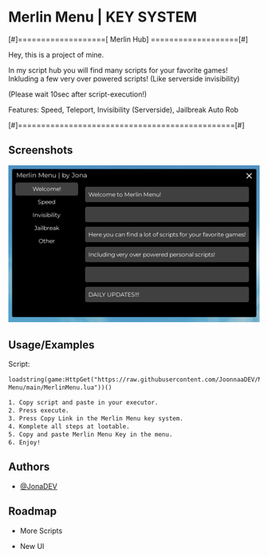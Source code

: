 
# Merlin Menu | KEY SYSTEM

[#]===================[ Merlin Hub] ===================[#]

Hey, this is a project of mine.

In my script hub you will find many
scripts for your favorite games!
Inkluding a few very over powered scripts! (Like serverside invisibility)

(Please wait 10sec after script-execution!)

Features:
Speed,
Teleport,
Invisibility (Serverside),
Jailbreak Auto Rob

[#]===============================================[#]


## Screenshots

![App Screenshot](https://raw.githubusercontent.com/JoonnaaDEV/Merlin-Menu/refs/heads/main/Screenshot%202025-04-10%20173622.png)


## Usage/Examples

Script:
```
loadstring(game:HttpGet("https://raw.githubusercontent.com/JoonnaaDEV/Merlin-Menu/main/MerlinMenu.lua"))()
```

```
1. Copy script and paste in your executor.
2. Press execute.
3. Press Copy Link in the Merlin Menu key system.
4. Komplete all steps at lootable.
5. Copy and paste Merlin Menu Key in the menu.
6. Enjoy!
```

## Authors

- [@JonaDEV](https://github.com/JoonnaaDEV)


## Roadmap

- More Scripts

- New UI

